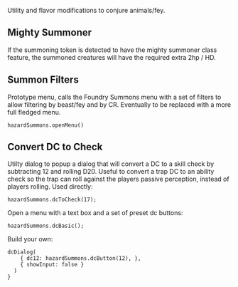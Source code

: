 Utility and flavor modifications to conjure animals/fey.

## Mighty Summoner
If the summoning token is detected to have the mighty summoner class feature, the summoned creatures will have the required extra 2hp / HD.

## Summon Filters
Prototype menu, calls the Foundry Summons menu with a set of filters to allow filtering by beast/fey and by CR.
Eventually to be replaced with a more full fledged menu.
```
hazardSummons.openMenu()
```

## Convert DC to Check
Utilty dialog to popup a dialog that will convert a DC to a skill check by subtracting 12 and rolling D20. Useful to convert a trap DC to an ability check so the trap can roll against the players passive perception, instead of players rolling.
Used directly:
```
hazardSummons.dcToCheck(17);
```

Open a menu with a text box and a set of preset dc buttons:
```
hazardSummons.dcBasic();
```

Build your own:
```
dcDialog(
    { dc12: hazardSummons.dcButton(12), },
    { showInput: false }
  )
}
```